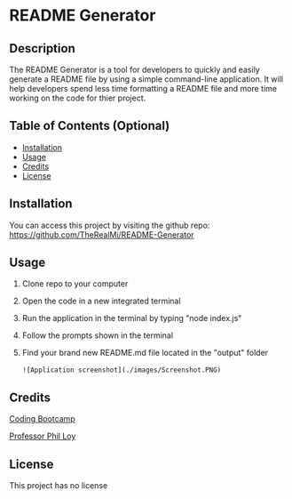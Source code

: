 # README Generator

## Description

The README Generator is a tool for developers to quickly and easily generate a README file by using a simple command-line application. It will help developers spend less time formatting a README file and more time working on the code for thier project. 

## Table of Contents (Optional)

- [Installation](#installation)
- [Usage](#usage)
- [Credits](#credits)
- [License](#license)

## Installation

You can access this project by visiting the github repo: https://github.com/TheRealMi/README-Generator

## Usage

1. Clone repo to your computer
2. Open the code in a new integrated terminal
3. Run the application in the terminal by typing "node index.js"
4. Follow the prompts shown in the terminal
5. Find your brand new README.md file located in the "output" folder
    
    ```
    ![Application screenshot](./images/Screenshot.PNG)
    ```

## Credits

[Coding Bootcamp](https://github.com/coding-boot-camp/potential-enigma)

[Professor Phil Loy](https://github.com/philliploy)

## License

This project has no license


